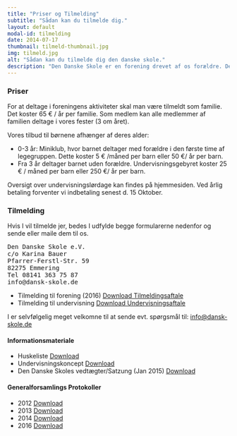 ```yaml
---
title: "Priser og Tilmelding"
subtitle: "Sådan kan du tilmelde dig."
layout: default
modal-id: tilmelding
date: 2014-07-17
thumbnail: tilmeld-thumbnail.jpg
img: tilmeld.jpg
alt: "Sådan kan du tilmelde dig den danske skole."
description: "Den Danske Skole er en forening drevet af os forældre. Der tilbydes undervisning i dansk for alle børn i alle aldre ca. 16-17 lørdage om året. Det er altså ikke en regulær skole men et ekstra fritidstilbud til jer der gerne vil give jeres børn det danske sprog og kultur."
---
```


### Priser

For at deltage i foreningens aktiviteter skal man være tilmeldt som familie. Det koster 65 € / år per familie. Som medlem kan alle medlemmer af familien deltage i vores fester (3 om året). 

Vores tilbud til børnene afhænger af deres alder:

- 0-3 år: Miniklub, hvor barnet deltager med forældre i den første time af legegruppen. Dette koster 5 € /måned per barn eller 50 €/ år per barn.
- Fra 3 år deltager barnet uden forældre. Undervisningsgebyret koster 25 € / måned per barn eller 250 €/ år per barn.


Oversigt over undervisningslørdage kan findes på hjemmesiden. Ved årlig betaling forventer vi indbetaling senest d. 15 Oktober. 

### Tilmelding

Hvis I vil tilmelde jer, bedes I udfylde begge formularerne nedenfor og sende eller maile dem til os.

<pre>
Den Danske Skole e.V. 
c/o Karina Bauer
Pfarrer-Ferstl-Str. 59 
82275 Emmering
Tel 08141 363 75 87
info@dansk-skole.de
</pre>

- Tilmelding til forening (2016) <a href="files/Vereinsbeitrittserklaerung_2016.pdf" type="button" class="btn btn-default btn-download"><i class="fa fa-check-square"></i> Download Tilmeldingsaftale</a>
- Tilmelding til undervisning <a href="files/Unterrichtsvertrag_2016.pdf" type="button" class="btn btn-default btn-download"><i class="fa fa-check-square"></i> Download Undervisningsaftale</a>

I er selvfølgelig meget velkomne til at sende evt. spørgsmål til: <a href="mailto:info@dansk-skole.de">info@dansk-skole.de</a>

#### Informationsmateriale
 

- Huskeliste <a href="files/Huskeliste_Den_Danske_Skole.doc" type="button" class="btn btn-default btn-download"><i class="fa fa-download"></i> Download</a>
- Undervisningskoncept <a href="files/koncept_dk-skole.doc" type="button" class="btn btn-default btn-download"><i class="fa fa-download"></i> Download</a>
- Den Danske Skoles vedtægter/Satzung (Jan 2015) <a href="files/Satzung_Jan2015.pdf" type="button" class="btn btn-default btn-download"><i class="fa fa-download"></i> Download</a>

<!-- <a href="files/1_Vereinsbeitrittserklaerung_2012.doc">Tilmelding til forening</a><br>
<a href="files/1_Unterrichtsvertrag_20142015.pdf">Tilmelding til undervisning 2014/2015</a><br>
 -->
<!-- <a href="files/Huskeliste_Den_Danske_Skole.doc">Huskeliste</a><br>
<a href="files/koncept_dk-skole.doc">Undervisningskoncept</a><br>
<a href="files/SatzungMai2010.doc">Den Danske Skoles vedtægter/Satzung</a> 
 --> 

#### Generalforsamlings Protokoller

- 2012 <a href="files/2012Mitgliederversammlung.doc" type="button" class="btn btn-default btn-download"><i class="fa fa-download"></i> Download</a>
- 2013 <a href="files/2013_Protokoll_Mitgliederversammlung.pdf" type="button" class="btn btn-default btn-download"><i class="fa fa-download"></i> Download</a>
- 2014 <a href="files/2014_Protokoll_Mitgliederversammlung.pdf" type="button" class="btn btn-default btn-download"><i class="fa fa-download"></i> Download</a>
- 2016 <a href="files/2016_Protokoll_Mitgliederversammlung.pdf" type="button" class="btn btn-default btn-download"><i class="fa fa-download"></i> Download</a>
 
<!-- <a href="files/2012Mitgliederversammlung.doc">Protokol 2012</a><br>
<a href="files/2013_Protokoll_Mitgliederversammlung.pdf">Protokol 2013</a><br>
<a href="files/2014_Protokoll_Mitgliederversammlung.pdf">Protokol 2014</a>
 -->
